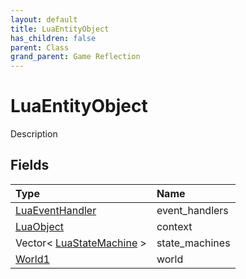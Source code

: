 ```yaml
---
layout: default
title: LuaEntityObject
has_children: false
parent: Class
grand_parent: Game Reflection
---
```

# LuaEntityObject
Description 

## Fields

| Type | Name |
|:----------|:--------------|
| [LuaEventHandler](/riftbreaker-wiki/docs/game-reflection/classes/lua_event_handler/) | event_handlers |
| [LuaObject](/riftbreaker-wiki/docs/game-reflection/classes/lua_object/) | context |
| Vector< [LuaStateMachine](/riftbreaker-wiki/docs/game-reflection/classes/lua_state_machine/) > | state_machines |
| [World1](/riftbreaker-wiki/docs/game-reflection/components/world1/) | world |

